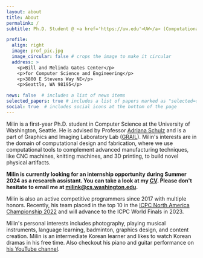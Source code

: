 ```yaml
---
layout: about
title: About
permalink: /
subtitle: Ph.D. Student @ <a href='https://uw.edu'>UW</a> (Computational Design and Fabrication).

profile:
  align: right
  image: prof_pic.jpg
  image_circular: false # crops the image to make it circular
  address: >
    <p>Bill and Melinda Gates Center</p>
    <p>for Computer Science and Engineering</p>
    <p>3800 E Stevens Way NE</p>
    <p>Seattle, WA 98195</p>

news: false  # includes a list of news items
selected_papers: true # includes a list of papers marked as "selected={true}"
social: true  # includes social icons at the bottom of the page
---
```


Milin is a first-year Ph.D. student in Computer Science at the University of Washington, Seattle. He is advised by Professor [Adriana Schulz](https://homes.cs.washington.edu/~adriana/) and is a part of Graphics and Imaging Laboratory Lab ([GRAIL](https://grail.cs.washington.edu/)). Milin's interests are in the domain of computational design and fabrication, where we use computational tools to complement advanced manufacturing techniques, like CNC machines, knitting machines, and 3D printing, to build novel physical artifacts.

**Milin is currently looking for an internship opportunity during Summer 2024 as a research assistant. You can take a look at my [CV](/cv/). Please don't hesitate to email me at [milink@cs.washington.edu](mailto:milink@cs.washington.edu).**

Milin is also an active competitive programmers since 2017 with multiple honors. Recently, his team placed in the top 10 in the [ICPC North America Championship 2022](https://nac.icpc.global/) and will advance to the ICPC World Finals in 2023.

Milin's personal interests includes photography, playing musical instruments, language learning, badminton, graphics design, and content creation. Milin is an intermediate Korean learner and likes to watch Korean dramas in his free time. Also checkout his piano and guitar performance on [his YouTube channel](https://www.youtube.com/@milmillin).
